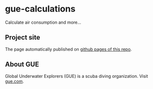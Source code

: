 # gue-calculations
Calculate air consumption and more...

## Project site
The page automatically published on [github pages of this repo](https://fabianschwarzfritz.github.io/gue-calculations/).

## About GUE
Global Underwater Explorers (GUE) is a scuba diving organization. Visit [gue.com](https://www.gue.com).
